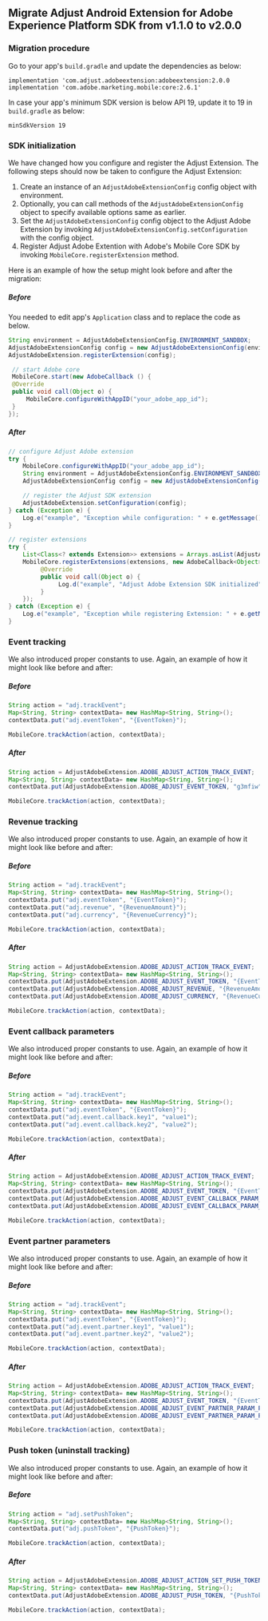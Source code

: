 ## Migrate Adjust Android Extension for Adobe Experience Platform SDK from v1.1.0 to v2.0.0

### Migration procedure

Go to your app's `build.gradle` and update the dependencies as below:

```
implementation 'com.adjust.adobeextension:adobeextension:2.0.0
implementation 'com.adobe.marketing.mobile:core:2.6.1'
```

In case your app's minimum SDK version is below API 19, update it to 19 in `build.gradle` as below: 

```
minSdkVersion 19
```

### SDK initialization

We have changed how you configure and register the Adjust Extension. The following steps should now be 
taken to configure the Adjust Extension:

1. Create an instance of an `AdjustAdobeExtensionConfig` config object with environment.
2. Optionally, you can call methods of the `AdjustAdobeExtensionConfig` object to specify available 
   options same as earlier.
3. Set the `AdjustAdobeExtensionConfig` config object to the Adjust Adobe Extension by invoking
   `AdjustAdobeExtensionConfig.setConfiguration` with the config object.
4. Register Adjust Adobe Extention with Adobe's Mobile Core SDK by invoking 
   `MobileCore.registerExtension` method.

Here is an example of how the setup might look before and after the migration:

##### Before

You needed to edit app's `Application` class and to replace the code as below.

```java
String environment = AdjustAdobeExtensionConfig.ENVIRONMENT_SANDBOX;
AdjustAdobeExtensionConfig config = new AdjustAdobeExtensionConfig(environment);
AdjustAdobeExtension.registerExtension(config);

 // start Adobe core
 MobileCore.start(new AdobeCallback () {
 @Override
 public void call(Object o) {
     MobileCore.configureWithAppID("your_adobe_app_id");
 }
});
```

##### After

```java
// configure Adjust Adobe extension
try {
    MobileCore.configureWithAppID("your_adobe_app_id");
    String environment = AdjustAdobeExtensionConfig.ENVIRONMENT_SANDBOX;
    AdjustAdobeExtensionConfig config = new AdjustAdobeExtensionConfig(environment);

    // register the Adjust SDK extension
    AdjustAdobeExtension.setConfiguration(config);
} catch (Exception e) {
    Log.e("example", "Exception while configuration: " + e.getMessage());
}

// register extensions
try {
    List<Class<? extends Extension>> extensions = Arrays.asList(AdjustAdobeExtension.EXTENSION);
    MobileCore.registerExtensions(extensions, new AdobeCallback<Object>() {
         @Override
         public void call(Object o) {
              Log.d("example", "Adjust Adobe Extension SDK initialized");
         }
    });
} catch (Exception e) {
    Log.e("example", "Exception while registering Extension: " + e.getMessage());
}         
```

### Event tracking

We also introduced proper constants to use.  Again, an example of how it might look like before and after:

##### Before

```java
String action = "adj.trackEvent";
Map<String, String> contextData= new HashMap<String, String>();
contextData.put("adj.eventToken", "{EventToken}");

MobileCore.trackAction(action, contextData);
```

##### After

```java
String action = AdjustAdobeExtension.ADOBE_ADJUST_ACTION_TRACK_EVENT;
Map<String, String> contextData= new HashMap<String, String>();
contextData.put(AdjustAdobeExtension.ADOBE_ADJUST_EVENT_TOKEN, "g3mfiw");

MobileCore.trackAction(action, contextData);
```

### Revenue tracking

We also introduced proper constants to use.  Again, an example of how it might look like before and after:

##### Before

```java
String action = "adj.trackEvent";
Map<String, String> contextData= new HashMap<String, String>();
contextData.put("adj.eventToken", "{EventToken}");
contextData.put("adj.revenue", "{RevenueAmount}");
contextData.put("adj.currency", "{RevenueCurrency}");

MobileCore.trackAction(action, contextData);
```

##### After

```java
String action = AdjustAdobeExtension.ADOBE_ADJUST_ACTION_TRACK_EVENT;
Map<String, String> contextData= new HashMap<String, String>();
contextData.put(AdjustAdobeExtension.ADOBE_ADJUST_EVENT_TOKEN, "{EventToken}");
contextData.put(AdjustAdobeExtension.ADOBE_ADJUST_REVENUE, "{RevenueAmount}");
contextData.put(AdjustAdobeExtension.ADOBE_ADJUST_CURRENCY, "{RevenueCurrency}");

MobileCore.trackAction(action, contextData);
```

### Event callback parameters

We also introduced proper constants to use.  Again, an example of how it might look like before and after:

##### Before

```java
String action = "adj.trackEvent";
Map<String, String> contextData= new HashMap<String, String>();
contextData.put("adj.eventToken", "{EventToken}");
contextData.put("adj.event.callback.key1", "value1");
contextData.put("adj.event.callback.key2", "value2");

MobileCore.trackAction(action, contextData);
```

##### After

```java
String action = AdjustAdobeExtension.ADOBE_ADJUST_ACTION_TRACK_EVENT;
Map<String, String> contextData= new HashMap<String, String>();
contextData.put(AdjustAdobeExtension.ADOBE_ADJUST_EVENT_TOKEN, "{EventToken}");
contextData.put(AdjustAdobeExtension.ADOBE_ADJUST_EVENT_CALLBACK_PARAM_PREFIX + "key1", "value1");
contextData.put(AdjustAdobeExtension.ADOBE_ADJUST_EVENT_CALLBACK_PARAM_PREFIX + "key2", "value2");

MobileCore.trackAction(action, contextData);
```

### Event partner parameters

We also introduced proper constants to use.  Again, an example of how it might look like before and after:

##### Before

```java
String action = "adj.trackEvent";
Map<String, String> contextData= new HashMap<String, String>();
contextData.put("adj.eventToken", "{EventToken}");
contextData.put("adj.event.partner.key1", "value1");
contextData.put("adj.event.partner.key2", "value2");

MobileCore.trackAction(action, contextData);
```

##### After

```java
String action = AdjustAdobeExtension.ADOBE_ADJUST_ACTION_TRACK_EVENT;
Map<String, String> contextData= new HashMap<String, String>();
contextData.put(AdjustAdobeExtension.ADOBE_ADJUST_EVENT_TOKEN, "{EventToken}");
contextData.put(AdjustAdobeExtension.ADOBE_ADJUST_EVENT_PARTNER_PARAM_PREFIX + "key1", "value1");
contextData.put(AdjustAdobeExtension.ADOBE_ADJUST_EVENT_PARTNER_PARAM_PREFIX + "key2", "value2");

MobileCore.trackAction(action, contextData);
```

### Push token (uninstall tracking)

We also introduced proper constants to use.  Again, an example of how it might look like before and after:

##### Before

```java
String action = "adj.setPushToken";
Map<String, String> contextData= new HashMap<String, String>();
contextData.put("adj.pushToken", "{PushToken}");

MobileCore.trackAction(action, contextData);
```

##### After

```java
String action = AdjustAdobeExtension.ADOBE_ADJUST_ACTION_SET_PUSH_TOKEN;
Map<String, String> contextData= new HashMap<String, String>();
contextData.put(AdjustAdobeExtension.ADOBE_ADJUST_PUSH_TOKEN, "{PushToken}");

MobileCore.trackAction(action, contextData);
```